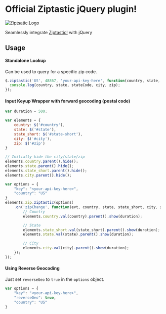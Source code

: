# Official Ziptastic jQuery plugin!
[![Ziptsatic Logo](https://www.getziptastic.com/static/images/ziptastic-logo.png)](https://www.getziptastic.com)

Seamlessly integrate [Ziptastic!](https://www.getziptastic.com) with jQuery

## Usage

#### Standalone Lookup

Can be used to query for a specific zip code.

```js
$.ziptastic('US', 48867, 'your-api-key-here', function(country, state, stateCode, city, zip) {
  console.log(country, state, stateCode, city, zip);
});
```

#### Input Keyup Wrapper with forward geocoding (postal code)

```js
var duration = 500;

var elements = {
    country: $('#country'),
    state: $('#state'),
    state_short: $('#state-short'),
    city: $('#city'),
    zip: $('#zip')
}

// Initially hide the city/state/zip
elements.country.parent().hide();
elements.state.parent().hide();
elements.state_short.parent().hide();
elements.city.parent().hide();

var options = {
    "key": "<your-api-key-here>",
    "country": "US"
}
elements.zip.ziptastic(options)
    .on('zipChange', function(evt, country, state, state_short, city, zip) {
        // Country
        elements.country.val(country).parent().show(duration);

        // State
        elements.state_short.val(state_short).parent().show(duration);
        elements.state.val(state).parent().show(duration);

        // City
        elements.city.val(city).parent().show(duration);
    });
});
```

#### Using Reverse Geocoding

Just set `reverseGeo` to `true` in the `options` object.

```js
var options = {
    "key": "<your-api-key-here>",
    "reverseGeo": true,
    "country": "US"
}
```
